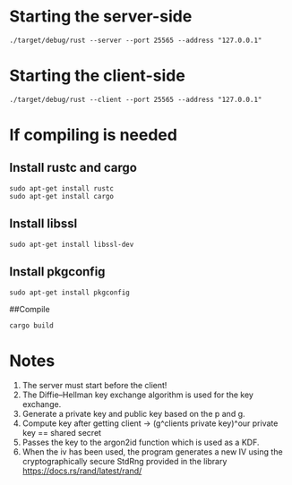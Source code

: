 # Starting the server-side
```
./target/debug/rust --server --port 25565 --address "127.0.0.1"
```
# Starting the client-side
```
./target/debug/rust --client --port 25565 --address "127.0.0.1"
```

# If compiling is needed
## Install rustc and cargo
```
sudo apt-get install rustc
sudo apt-get install cargo
```

## Install libssl
```
sudo apt-get install libssl-dev
```

## Install pkgconfig
```
sudo apt-get install pkgconfig
```

##Compile
```
cargo build
```

# Notes
1. The server must start before the client!
2.  The Diffie–Hellman key exchange algorithm is used for the key exchange.
3.  Generate a private key and public key based on the p and g.
4.  Compute key after getting client -> (g^clients private key)^our private key == shared secret
5.  Passes the key to the argon2id function which is used as a KDF.
6. When the iv has been used, the program generates a new IV using the cryptographically secure StdRng provided in the library https://docs.rs/rand/latest/rand/
